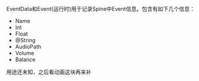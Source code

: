 EventData和Event(运行时)用于记录Spine中Event信息。包含有如下几个信息：

* Name
* Int
* Float
* @String
* AudioPath
* Volume
* Balance

用途还未知，之后看动画这块再来补